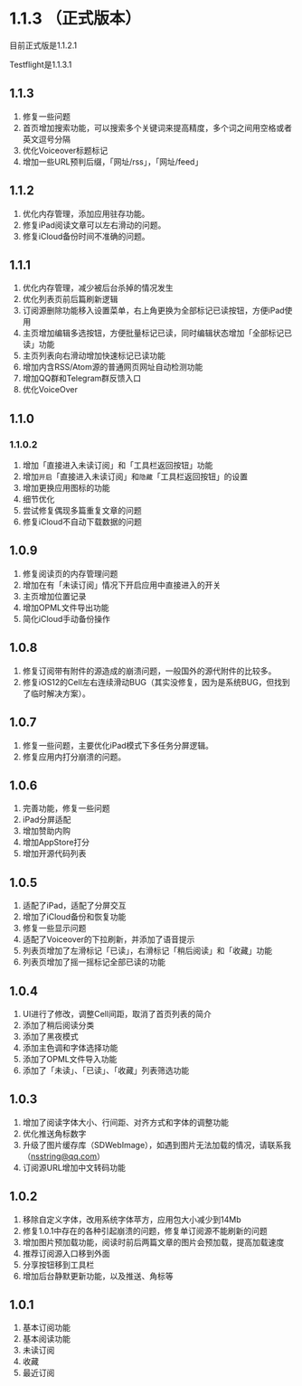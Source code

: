 
# 1.1.3 （正式版本） 

目前正式版是1.1.2.1

Testflight是1.1.3.1

## 1.1.3

1. 修复一些问题
2. 首页增加搜索功能，可以搜索多个关键词来提高精度，多个词之间用空格或者英文逗号分隔
3. 优化Voiceover标题标记
4. 增加一些URL预判后缀，「网址/rss」，「网址/feed」

## 1.1.2

1. 优化内存管理，添加应用驻存功能。
2. 修复iPad阅读文章可以左右滑动的问题。
3. 修复iCloud备份时间不准确的问题。

## 1.1.1

1. 优化内存管理，减少被后台杀掉的情况发生
2. 优化列表页前后篇刷新逻辑
3. 订阅源删除功能移入设置菜单，右上角更换为全部标记已读按钮，方便iPad使用
4. 主页增加编辑多选按钮，方便批量标记已读，同时编辑状态增加「全部标记已读」功能
5. 主页列表向右滑动增加快速标记已读功能
6. 增加内含RSS/Atom源的普通网页网址自动检测功能
7. 增加QQ群和Telegram群反馈入口
8. 优化VoiceOver

## 1.1.0
### 1.1.0.2

1. 增加「直接进入未读订阅」和「工具栏返回按钮」功能
2. 增加`开启`「直接进入未读订阅」和`隐藏`「工具栏返回按钮」的设置
3. 增加更换应用图标的功能
4. 细节优化
5. 尝试修复偶现多篇重复文章的问题
6. 修复iCloud不自动下载数据的问题

## 1.0.9

1. 修复阅读页的内存管理问题
2. 增加在有「未读订阅」情况下开启应用中直接进入的开关
3. 主页增加位置记录
4. 增加OPML文件导出功能
5. 简化iCloud手动备份操作

## 1.0.8

1. 修复订阅带有附件的源造成的崩溃问题，一般国外的源代附件的比较多。
2. 修复iOS12的Cell左右连续滑动BUG（其实没修复，因为是系统BUG，但找到了临时解决方案）。

## 1.0.7

1. 修复一些问题，主要优化iPad模式下多任务分屏逻辑。
2. 修复应用内打分崩溃的问题。

## 1.0.6

1.  完善功能，修复一些问题
2.  iPad分屏适配
3. 增加赞助内购
4. 增加AppStore打分
5. 增加开源代码列表

## 1.0.5

1. 适配了iPad，适配了分屏交互
2. 增加了iCloud备份和恢复功能
3. 修复一些显示问题
4. 适配了Voiceover的下拉刷新，并添加了语音提示
5. 列表页增加了左滑标记「已读」，右滑标记「稍后阅读」和「收藏」功能
6. 列表页增加了摇一摇标记全部已读的功能

## 1.0.4

1. UI进行了修改，调整Cell间距，取消了首页列表的简介
2. 添加了稍后阅读分类
3. 添加了黑夜模式
4. 添加主色调和字体选择功能
5. 添加了OPML文件导入功能
6. 添加了「未读」、「已读」、「收藏」列表筛选功能

## 1.0.3 

1. 增加了阅读字体大小、行间距、对齐方式和字体的调整功能
2. 优化推送角标数字
3. 升级了图片缓存库（SDWebImage），如遇到图片无法加载的情况，请联系我（nsstring@qq.com）
4. 订阅源URL增加中文转码功能

## 1.0.2

1. 移除自定义字体，改用系统字体苹方，应用包大小减少到14Mb
2. 修复1.0.1中存在的各种引起崩溃的问题，修复单订阅源不能刷新的问题
3. 增加图片预加载功能，阅读时前后两篇文章的图片会预加载，提高加载速度
4. 推荐订阅源入口移到外面
5. 分享按钮移到工具栏
6. 增加后台静默更新功能，以及推送、角标等

## 1.0.1

1. 基本订阅功能
2. 基本阅读功能
3. 未读订阅
4. 收藏
5. 最近订阅
